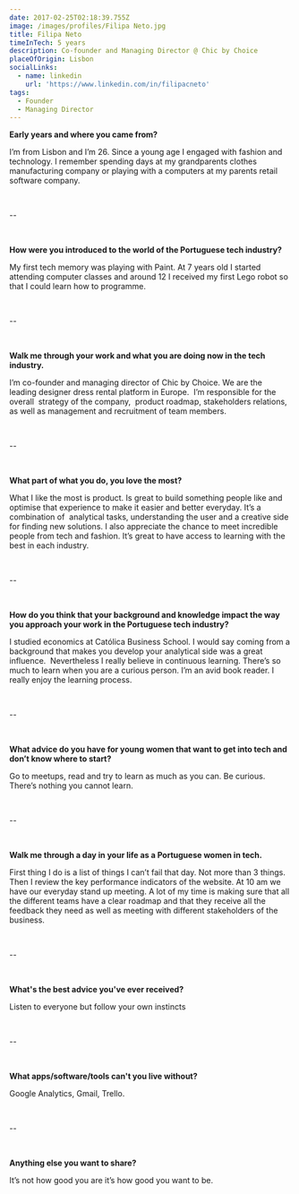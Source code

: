 ```yaml
---
date: 2017-02-25T02:18:39.755Z
image: /images/profiles/Filipa Neto.jpg
title: Filipa Neto
timeInTech: 5 years
description: Co-founder and Managing Director @ Chic by Choice
placeOfOrigin: Lisbon
socialLinks:
  - name: linkedin
    url: 'https://www.linkedin.com/in/filipacneto'
tags:
  - Founder
  - Managing Director
---
```


**Early years and where you came from?**

I’m from Lisbon and I’m
26\. Since a young age I engaged with fashion and technology. I remember
spending days at my grandparents clothes manufacturing company or playing with
a computers at my parents retail software company.

 

--

 

**How were you
introduced to the world of the Portuguese tech industry?**

My first tech memory was
playing with Paint. At 7 years old I started attending computer classes and
around 12 I received my first Lego robot so that I could learn how to
programme. 

 

--

 

**Walk me through
your work and what you are doing now in the tech industry.**

I’m co-founder and
managing director of Chic by Choice. We are the leading designer dress rental
platform in Europe.  I’m responsible for
the overall  strategy of the company,  product roadmap, stakeholders relations, as
well as management and recruitment of team members.  

 

--

 

**What part of what you do, you love the most?**

What I like the most is
product. Is great to build something people like and optimise that experience
to make it easier and better everyday. It’s a combination of  analytical tasks, understanding the user and
a creative side for finding new solutions. I also appreciate the chance to meet
incredible people from tech and fashion. It’s great to have access to learning
with the best in each industry.

 

--

 

**How do you think
that your background and knowledge impact the way you approach your work in the
Portuguese tech industry?**

I studied economics at
Católica Business School. I would say coming from a background that makes you
develop your analytical side was a great influence.  Nevertheless I really believe in continuous
learning. There’s so much to learn when you are a curious person. I’m an avid
book reader. I really enjoy the learning process. 

 

--

 

**What advice do you have for young women that
want to get into tech and don’t know where to start?**

Go to meetups, read and
try to learn as much as you can. Be curious. There’s nothing you cannot learn.

 

--

 

**Walk me through a
day in your life as a Portuguese women in tech.**

First thing I do is a
list of things I can’t fail that day. Not more than 3 things. Then I review the
key performance indicators of the website. At 10 am we have our everyday stand
up meeting. A lot of my time is making sure that all the
different teams have a clear roadmap and that they receive all the feedback
they need as well as meeting with different stakeholders of the business.

 

--

 

**What's the best advice you've ever received?**

Listen to everyone but
follow your own instincts

 

--

 

**What apps/software/tools can't you live
without?**

Google Analytics, Gmail,
Trello.

 

--

 

**Anything else you want to share?**

It’s not how good you are it’s how good you
want to be. 